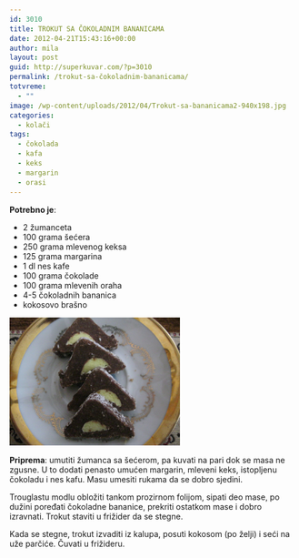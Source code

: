 ```yaml
---
id: 3010
title: TROKUT SA ČOKOLADNIM BANANICAMA
date: 2012-04-21T15:43:16+00:00
author: mila
layout: post
guid: http://superkuvar.com/?p=3010
permalink: /trokut-sa-čokoladnim-bananicama/
totvreme:
  - ""
image: /wp-content/uploads/2012/04/Trokut-sa-bananicama2-940x198.jpg
categories:
  - kolači
tags:
  - čokolada
  - kafa
  - keks
  - margarin
  - orasi
---
```

**Potrebno je**:

  * 2 žumanceta
  * 100 grama šećera
  * 250 grama mlevenog keksa
  * 125 grama margarina
  * 1 dl nes kafe
  * 100 grama čokolade
  * 100 grama mlevenih oraha
  * 4-5 čokoladnih bananica
  * kokosovo brašno

<img class="alignnone size-medium wp-image-3013" title="Trokut sa bananicama" src="/wp-content/uploads/2012/04/Trokut-sa-bananicama2-1024x768.jpg" alt="" width="300" height="225" /> 

**Priprema**: umutiti žumanca sa šećerom, pa kuvati na pari dok se masa ne zgusne. U to dodati penasto umućen margarin, mleveni keks, istopljenu čokoladu i nes kafu. Masu umesiti rukama da se dobro sjedini.

Trouglastu modlu obložiti tankom prozirnom folijom, sipati deo mase, po dužini poređati čokoladne bananice, prekriti ostatkom mase i dobro izravnati. Trokut staviti u frižider da se stegne.

Kada se stegne, trokut izvaditi iz kalupa, posuti kokosom (po želji) i seći na uže parčiće. Čuvati u frižideru.